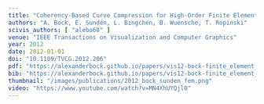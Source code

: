 ```yaml
---
title: "Coherency-Based Curve Compression for High-Order Finite Element Model Visualization"
authors: "A. Bock, E. Sundén, L. Bingchen, B. Wuensche, T. Ropinski"
scivis_authors: [ "alebo68" ]
venue: "IEEE Transactions on Visualization and Computer Graphics"
year: 2012
date: 2012-01-01
doi: "10.1109/TVCG.2012.206"
pdf: "https://alexanderbock.github.io/papers/vis12-bock-finite_element_modeling.pdf"
bib: "https://alexanderbock.github.io/papers/vis12-bock-finite_element_modeling.bib"
thumbnail: "/images/publications/2012_bock_sunden_fem.png"
video: "https://www.youtube.com/watch?v=MN4XhUYQjl0"
---
```


